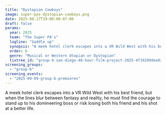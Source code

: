 ```yaml
---
title: "Dystopian Cowboys"
image: super-pas-dystopian-cowboys.png
date: 2025-08-17T19:00:00-07:00
draft: false
params:
  year: 2025
  team: "The Super PA's"
  logline: "Saddle up"
  synopsis: "A meek hotel clerk escapes into a VR Wild West with his best friend, but when the lines blur between fantasy and reality, he must find the courage to stand up to his domineering boss or risk losing both his friend and his shot at a better life."
  order: 6
  genre: "Musical or Western Utopian or Dystopian"
  tixtree_id: "group-b-san-diego-48-hour-film-project-2025-4f39289dea92"
screening_groups:
  - "group-b"
screening_events:
  - "2025-09-09-group-b-premieres"
---
```


A meek hotel clerk escapes into a VR Wild West with his best friend, but when the lines blur between fantasy and reality, he must find the courage to stand up to his domineering boss or risk losing both his friend and his shot at a better life.
